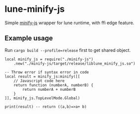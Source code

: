 # lune-minify-js

Simple [minify-js](https://github.com/wilsonzlin/minify-js) wrapper for lune runtime, with ffi edge feature.

## Example usage

Run `cargo build --profile=release` first to get shared object.

```luau
local minify_js = require("./minify-js")
    .new("./minify-js/target/release/liblune_minify_js.so")

-- Throw error if syntax error in code
local result = minify_js:minify([[
    // Javascript code here
    return function (numberA, numberB) {
        return numberA + numberB
    }
]], minify_js.TopLevelMode.Global)

print(result) -- return ((a,b)=>a+ b)
```
